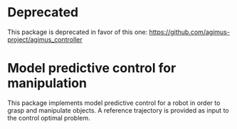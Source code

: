 # Deprecated

This package is deprecated in favor of this one:
https://github.com/agimus-project/agimus_controller

# Model predictive control for manipulation

This package implements model predictive control for a robot in order to grasp
and manipulate objects. A reference trajectory is provided as input to the
control optimal problem.
